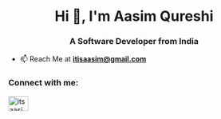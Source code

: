 <h1 align="center">Hi 👋, I'm Aasim Qureshi</h1>
<h3 align="center">A Software Developer from India</h3>

- 📫 Reach Me at **itisaasim@gmail.com**

<h3 align="left">Connect with me:</h3>
<p align="left">
<a href="https://linkedin.com/in/itsaasim" target="blank"><img align="center" src="https://raw.githubusercontent.com/rahuldkjain/github-profile-readme-generator/master/src/images/icons/Social/linked-in-alt.svg" alt="itsaasim" height="30" width="40" /></a>
</p>
